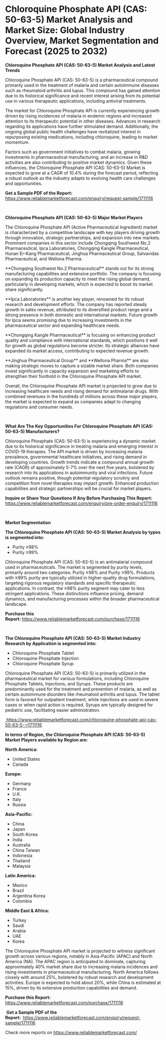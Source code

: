 <p><h1>Chloroquine Phosphate API (CAS: 50-63-5) Market Analysis and Market Size: Global Industry Overview, Market Segmentation and Forecast (2025 to 2032)</h1></p><p><strong>Chloroquine Phosphate API (CAS: 50-63-5) Market Analysis and Latest Trends</strong></p>
<p><p>Chloroquine Phosphate API (CAS: 50-63-5) is a pharmaceutical compound primarily used in the treatment of malaria and certain autoimmune diseases such as rheumatoid arthritis and lupus. This compound has gained attention due to its historical significance and recent interest arising from its potential use in various therapeutic applications, including antiviral treatments. </p><p>The market for Chloroquine Phosphate API is currently experiencing growth driven by rising incidences of malaria in endemic regions and increased attention to its therapeutic potential in other diseases. Advances in research regarding its applications have further stimulated demand. Additionally, the ongoing global public health challenges have revitalized interest in repurposing existing medications, including chloroquine, leading to market momentum.</p><p>Factors such as government initiatives to combat malaria, growing investments in pharmaceutical manufacturing, and an increase in R&D activities are also contributing to positive market dynamics. Given these influences, the Chloroquine Phosphate API (CAS: 50-63-5) Market is expected to grow at a CAGR of 10.4% during the forecast period, reflecting a robust outlook as the industry adapts to evolving health care challenges and opportunities.</p></p>
<p><strong>Get a Sample PDF of the Report:&nbsp;</strong> <a href="https://www.reliablemarketforecast.com/enquiry/request-sample/1711116?utm_campaign=1906&utm_medium=2&utm_source=Github&utm_content=ia&utm_term=10012025&utm_id=chloroquine-phosphate-api-cas-50-63-5">https://www.reliablemarketforecast.com/enquiry/request-sample/1711116</a></p>
<p>&nbsp;</p>
<p><strong>Chloroquine Phosphate API (CAS: 50-63-5) Major Market Players</strong></p>
<p><p>The Chloroquine Phosphate API (Active Pharmaceutical Ingredient) market is characterized by a competitive landscape with key players driving growth through innovation, strategic partnerships, and expansion into new markets. Prominent companies in this sector include Chongqing Southwest No.2 Pharmaceutical, Ipca Laboratories, Chongqing Kangle Pharmaceutical, Hunan Er-Kang Pharmaceutical, Jinghua Pharmaceutical Group, Salvavidas Pharmaceutical, and Wellona Pharma.</p><p>**Chongqing Southwest No.2 Pharmaceutical** stands out for its strong manufacturing capabilities and extensive portfolio. The company is focusing on expanding its production capacity to meet the rising global demand, particularly in developing markets, which is expected to boost its market share significantly.</p><p>**Ipca Laboratories** is another key player, renowned for its robust research and development efforts. The company has reported steady growth in sales revenue, attributed to its diversified product range and a strong presence in both domestic and international markets. Future growth for Ipca seems promising due to increasing investments in the pharmaceutical sector and expanding healthcare needs.</p><p>**Chongqing Kangle Pharmaceutical** is focusing on enhancing product quality and compliance with international standards, which positions it well for growth as global regulations become stricter. Its strategic alliances have expanded its market access, contributing to expected revenue growth.</p><p>**Jinghua Pharmaceutical Group** and **Wellona Pharma** are also making strategic moves to capture a sizable market share. Both companies invest significantly in capacity expansion and marketing efforts to strengthen their foothold in the Chloroquine Phosphate API market.</p><p>Overall, the Chloroquine Phosphate API market is projected to grow due to increasing healthcare needs and rising demand for antimalarial drugs. With combined revenues in the hundreds of millions across these major players, the market is expected to expand as companies adapt to changing regulations and consumer needs.</p></p>
<p>&nbsp;</p>
<p><strong>What Are The Key Opportunities For Chloroquine Phosphate API (CAS: 50-63-5) Manufacturers?</strong></p>
<p><p>Chloroquine Phosphate (CAS: 50-63-5) is experiencing a dynamic market due to its historical significance in treating malaria and emerging interest in COVID-19 therapies. The API market is driven by increasing malaria prevalence, governmental healthcare initiatives, and rising demand in developing countries. Growth trends indicate a compound annual growth rate (CAGR) of approximately 5-7% over the next five years, bolstered by research into its applications in autoimmunity and viral infections. Future outlook remains positive, though potential regulatory scrutiny and competition from novel therapies may impact growth. Enhanced production capabilities and strategic partnerships will be crucial for market players.</p></p>
<p><strong>Inquire or Share Your Questions If Any Before Purchasing This Report:</strong> <a href="https://www.reliablemarketforecast.com/enquiry/pre-order-enquiry/1711116?utm_campaign=1906&utm_medium=2&utm_source=Github&utm_content=ia&utm_term=10012025&utm_id=chloroquine-phosphate-api-cas-50-63-5">https://www.reliablemarketforecast.com/enquiry/pre-order-enquiry/1711116</a></p>
<p>&nbsp;</p>
<p><strong>Market Segmentation</strong></p>
<p><strong>The Chloroquine Phosphate API (CAS: 50-63-5) Market Analysis by types is segmented into:</strong></p>
<p><ul><li>Purity ≥98%</li><li>Purity ≥99%</li></ul></p>
<p><p>Chloroquine Phosphate API (CAS: 50-63-5) is an antimalarial compound used in pharmaceuticals. The market is segmented by purity levels, primarily around two categories: Purity ≥98% and Purity ≥99%. Products with ≥99% purity are typically utilized in higher-quality drug formulations, targeting rigorous regulatory standards and specific therapeutic applications. In contrast, the ≥98% purity segment may cater to less stringent applications. These distinctions influence pricing, demand dynamics, and manufacturing processes within the broader pharmaceutical landscape.</p></p>
<p><strong>Purchase this Report:&nbsp;</strong><a href="https://www.reliablemarketforecast.com/purchase/1711116?utm_campaign=1906&utm_medium=2&utm_source=Github&utm_content=ia&utm_term=10012025&utm_id=chloroquine-phosphate-api-cas-50-63-5">https://www.reliablemarketforecast.com/purchase/1711116</a></p>
<p>&nbsp;</p>
<p><strong>The Chloroquine Phosphate API (CAS: 50-63-5) Market Industry Research by Application is segmented into:</strong></p>
<p><ul><li>Chloroquine Phosphate Tablet</li><li>Chloroquine Phosphate Injection</li><li>Chloroquine Phosphate Syrup</li></ul></p>
<p><p>Chloroquine Phosphate API (CAS: 50-63-5) is primarily utilized in the pharmaceutical market for various formulations, including Chloroquine Phosphate Tablets, Injections, and Syrups. These products are predominantly used for the treatment and prevention of malaria, as well as certain autoimmune disorders like rheumatoid arthritis and lupus. The tablet form is favored for outpatient treatment, while injections are used in severe cases or when rapid action is required. Syrups are typically designed for pediatric use, facilitating easier administration.</p></p>
<p><a href="https://www.reliablemarketforecast.com/chloroquine-phosphate-api-cas-50-63-5--r1711116?utm_campaign=1906&utm_medium=2&utm_source=Github&utm_content=ia&utm_term=10012025&utm_id=chloroquine-phosphate-api-cas-50-63-5">&nbsp;https://www.reliablemarketforecast.com/chloroquine-phosphate-api-cas-50-63-5--r1711116</a></p>
<p><strong>In terms of Region, the Chloroquine Phosphate API (CAS: 50-63-5) Market Players available by Region are:</strong></p>
<p>
    <p> <strong> North America: </strong>
        <ul>
            <li>United States</li>
            <li>Canada</li>
        </ul>
        </p> 
    <p> <strong> Europe: </strong>
        <ul>
            <li>Germany</li>
            <li>France</li>
            <li>U.K.</li>
            <li>Italy</li>
            <li>Russia</li>
        </ul>
        </p> 
    <p> <strong> Asia-Pacific: </strong>
        <ul>
            <li>China</li>
            <li>Japan</li>
            <li>South Korea</li>
            <li>India</li>
            <li>Australia</li>
            <li>China Taiwan</li>
            <li>Indonesia</li>
            <li>Thailand</li>
            <li>Malaysia</li>
        </ul>
        </p> 
    <p> <strong> Latin America: </strong>
        <ul>
            <li>Mexico</li>
            <li>Brazil</li>
            <li>Argentina Korea</li>
            <li>Colombia</li>
        </ul>
        </p> 
    <p> <strong> Middle East & Africa: </strong>
        <ul>
            <li>Turkey</li>
            <li>Saudi</li>
            <li>Arabia</li>
            <li>UAE</li>
            <li>Korea</li>
        </ul>
    </p>
    </p>
<p><p>The Chloroquine Phosphate API market is projected to witness significant growth across various regions, notably in Asia-Pacific (APAC) and North America (NA). The APAC region is anticipated to dominate, capturing approximately 40% market share due to increasing malaria incidences and rising investments in pharmaceutical manufacturing. North America follows closely with around 25%, bolstered by robust research and development activities. Europe is expected to hold about 20%, while China is estimated at 15%, driven by its extensive production capabilities and demand.</p></p>
<p><strong>Purchase this Report: </strong><a href="https://www.reliablemarketforecast.com/purchase/1711116?utm_campaign=1906&utm_medium=2&utm_source=Github&utm_content=ia&utm_term=10012025&utm_id=chloroquine-phosphate-api-cas-50-63-5">https://www.reliablemarketforecast.com/purchase/1711116</a></p>
<p>&nbsp;<strong>Get a Sample PDF of the Report:&nbsp;&nbsp;</strong><a href="https://www.reliablemarketforecast.com/enquiry/request-sample/1711116?utm_campaign=1906&utm_medium=2&utm_source=Github&utm_content=ia&utm_term=10012025&utm_id=chloroquine-phosphate-api-cas-50-63-5">https://www.reliablemarketforecast.com/enquiry/request-sample/1711116</a></p>
<p><strong></strong></p>
<p>Check more reports on <a href="https://www.reliablemarketforecast.com/?utm_campaign=1906&utm_medium=2&utm_source=Github&utm_content=ia&utm_term=10012025&utm_id=chloroquine-phosphate-api-cas-50-63-5">https://www.reliablemarketforecast.com/</a></p>